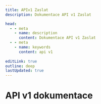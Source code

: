 ```yaml
---
title: APIv1 Zaslat
description: Dokumentace API v1 Zaslat

head:
  - - meta
    - name: description
      content: Dokumentace API v1 Zaslat
  - - meta
    - name: keywords
      content: api v1
      
editLink: true
outline: deep
lastUpdated: true
---
```


# API v1 dokumentace